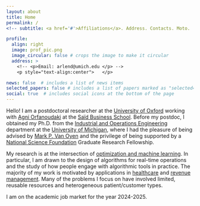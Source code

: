 ```yaml
---
layout: about
title: Home
permalink: /
<!-- subtitle: <a href='#'>Affiliations</a>. Address. Contacts. Moto.  Etc. -->

profile:
  align: right
  image: prof_pic.png
  image_circular: false # crops the image to make it circular
  address: >
    <!-- <p>Email: arlend@umich.edu </p> -->
    <p style="text-align:center">   </p>

news: false  # includes a list of news items
selected_papers: false # includes a list of papers marked as "selected={true}"
social: true  # includes social icons at the bottom of the page
---
```




Hello! I am a postdoctoral researcher at the [University of Oxford][2] working with [Agni Orfanoudaki][3]  at the [Saïd Business School][1]. Before my postdoc, I obtained my Ph.D. from  the [Industrial and Operations Engineering][4] department at the [University of Michigan][5], where I had the pleasure of being advised by [Mark P. Van Oyen][6] and the privilege of being  supported by a  [National Science Foundation][7] Graduate Research Fellowship.


My research is at the intersection of [optimization and machine learning][8]. In particular, I am drawn to the design of algorithms for real-time operations and the study of how people engage with algorithmic tools in practice. The majority of my work is motivated by applications in [healthcare][8] and [revenue management][8]. Many of the problems I focus on have involved limited, reusable resources and heterogeneous patient/customer types.  

I am on the academic job market for the year 2024-2025. 

[1]: <https://www.sbs.ox.ac.uk> "Said"
[2]: <https://www.ox.ac.uk> "OX"
[3]: <https://www.sbs.ox.ac.uk/about-us/people/agni-orfanoudaki> "AO"
[4]: <https://ioe.engin.umich.edu> "IOE"
[5]: <https://umich.edu> "UM"
[6]: <https://vanoyen.engin.umich.edu> "Advisor"
[7]: <https://www.nsfgrfp.org> "GRFP"
[8]: <./research> "Research"
<!-- I have worked with several hospitals on projects concerning surgery scheduling, hospital admissions, and bed placements. I also collaborate with clinicians in the US and UK to improve disease management of glaucoma.    -->
